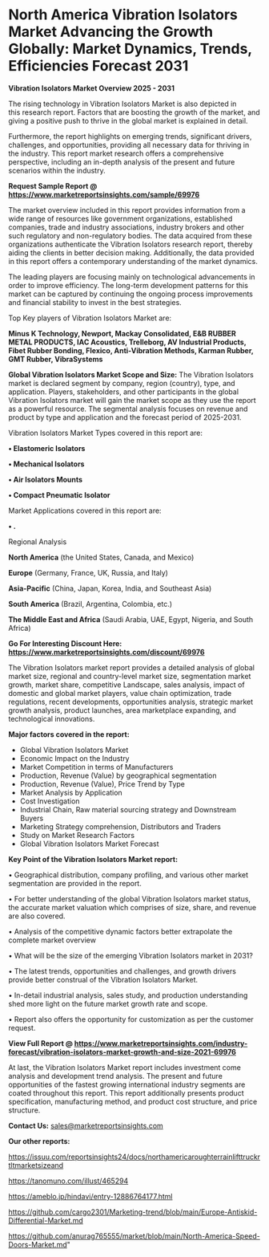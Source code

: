 # North America Vibration Isolators Market Advancing the Growth Globally: Market Dynamics, Trends, Efficiencies Forecast 2031

<Strong> Vibration Isolators Market Overview 2025 - 2031</strong>

The rising technology in Vibration Isolators Market is also depicted in this research report. Factors that are boosting the growth of the market, and giving a positive push to thrive in the global market is explained in detail.

Furthermore, the report highlights on emerging trends, significant drivers, challenges, and opportunities, providing all necessary data for thriving in the industry. This report market research offers a comprehensive perspective, including an in-depth analysis of the present and future scenarios within the industry.

<strong>Request Sample Report @ <a href=https://www.marketreportsinsights.com/sample/69976>https://www.marketreportsinsights.com/sample/69976</a></strong>

The market overview included in this report provides information from a wide range of resources like government organizations, established companies, trade and industry associations, industry brokers and other such regulatory and non-regulatory bodies. The data acquired from these organizations authenticate the Vibration Isolators research report, thereby aiding the clients in better decision making. Additionally, the data provided in this report offers a contemporary understanding of the market dynamics.

The leading players are focusing mainly on technological advancements in order to improve efficiency. The long-term development patterns for this market can be captured by continuing the ongoing process improvements and financial stability to invest in the best strategies.

Top Key players of Vibration Isolators Market are:

<strong>Minus K Technology, Newport, Mackay Consolidated, E&B RUBBER METAL PRODUCTS, IAC Acoustics, Trelleborg, AV Industrial Products, Fibet Rubber Bonding, Flexico, Anti-Vibration Methods, Karman Rubber, GMT Rubber, VibraSystems</strong>

<strong><b>Global Vibration Isolators Market Scope and Size:</b></strong>
The Vibration Isolators market is declared segment by company, region (country), type, and application. Players, stakeholders, and other participants in the global Vibration Isolators market will gain the market scope as they use the report as a powerful resource. The segmental analysis focuses on revenue and product by type and application and the forecast period of 2025-2031.

Vibration Isolators Market Types covered in this report are:

<strong>• Elastomeric Isolators

• Mechanical Isolators

• Air Isolators Mounts

• Compact Pneumatic Isolator</strong>

Market Applications covered in this report are:

<strong>• .</strong> 

Regional Analysis

<strong>North America</strong> (the United States, Canada, and Mexico)

<strong>Europe</strong> (Germany, France, UK, Russia, and Italy)

<strong>Asia-Pacific</strong> (China, Japan, Korea, India, and Southeast Asia)

<strong>South America</strong> (Brazil, Argentina, Colombia, etc.)

<strong>The Middle East and Africa</strong> (Saudi Arabia, UAE, Egypt, Nigeria, and South Africa)

<strong>Go For Interesting Discount Here: <a href=https://www.marketreportsinsights.com/discount/69976>https://www.marketreportsinsights.com/discount/69976</a></strong>

The Vibration Isolators market report provides a detailed analysis of global market size, regional and country-level market size, segmentation market growth, market share, competitive Landscape, sales analysis, impact of domestic and global market players, value chain optimization, trade regulations, recent developments, opportunities analysis, strategic market growth analysis, product launches, area marketplace expanding, and technological innovations.

<strong><b>Major factors covered in the report:</b></strong>
<ul>
  <li>Global Vibration Isolators Market </li>
  <li>Economic Impact on the Industry</li>
  <li>Market Competition in terms of Manufacturers</li>
  <li>Production, Revenue (Value) by geographical segmentation</li>
  <li>Production, Revenue (Value), Price Trend by Type</li>
  <li>Market Analysis by Application</li>
  <li>Cost Investigation</li>
  <li>Industrial Chain, Raw material sourcing strategy and Downstream Buyers</li>
  <li>Marketing Strategy comprehension, Distributors and Traders</li>
  <li>Study on Market Research Factors</li>
  <li>Global Vibration Isolators Market Forecast</li>
</ul>

<strong><b>Key Point of the Vibration Isolators Market report:</b></strong>

• Geographical distribution, company profiling, and various other market segmentation are provided in the report.

• For better understanding of the global Vibration Isolators market status, the accurate market valuation which comprises of size, share, and revenue are also covered.

• Analysis of the competitive dynamic factors better extrapolate the complete market overview

• What will be the size of the emerging Vibration Isolators market in 2031?

• The latest trends, opportunities and challenges, and growth drivers provide better construal of the Vibration Isolators Market.

• In-detail industrial analysis, sales study, and production understanding shed more light on the future market growth rate and scope.

• Report also offers the opportunity for customization as per the customer request.

<strong><b>View Full Report @ <a href=https://www.marketreportsinsights.com/industry-forecast/vibration-isolators-market-growth-and-size-2021-69976>https://www.marketreportsinsights.com/industry-forecast/vibration-isolators-market-growth-and-size-2021-69976</a></b></strong>


At last, the Vibration Isolators Market report includes investment come analysis and development trend analysis. The present and future opportunities of the fastest growing international industry segments are coated throughout this report. This report additionally presents product specification, manufacturing method, and product cost structure, and price structure.

<strong>Contact Us:</strong>
sales@marketreportsinsights.com

<strong>Our other reports:</strong>

<a href=https://issuu.com/reportsinsights24/docs/northamericaroughterrainlifttruckrtltmarketsizeand>https://issuu.com/reportsinsights24/docs/northamericaroughterrainlifttruckrtltmarketsizeand</a>

<a href=https://tanomuno.com/illust/465294>https://tanomuno.com/illust/465294</a>

<a href=https://ameblo.jp/hindavi/entry-12886764177.html>https://ameblo.jp/hindavi/entry-12886764177.html</a>

<a href=https://github.com/cargo2301/Marketing-trend/blob/main/Europe-Antiskid-Differential-Market.md>https://github.com/cargo2301/Marketing-trend/blob/main/Europe-Antiskid-Differential-Market.md</a>

<a href=https://github.com/anurag765555/market/blob/main/North-America-Speed-Doors-Market.md>https://github.com/anurag765555/market/blob/main/North-America-Speed-Doors-Market.md</a>"
